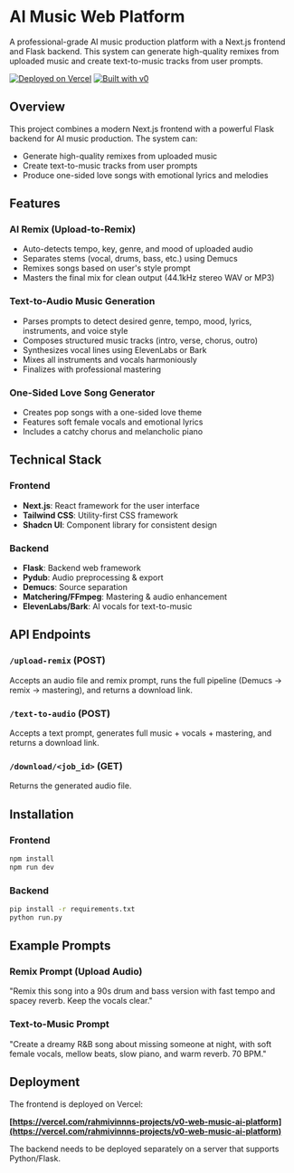 # AI Music Web Platform

A professional-grade AI music production platform with a Next.js frontend and Flask backend. This system can generate high-quality remixes from uploaded music and create text-to-music tracks from user prompts.

[![Deployed on Vercel](https://img.shields.io/badge/Deployed%20on-Vercel-black?style=for-the-badge&logo=vercel)](https://vercel.com/rahmivinnns-projects/v0-web-music-ai-platform)
[![Built with v0](https://img.shields.io/badge/Built%20with-v0.dev-black?style=for-the-badge)](https://v0.dev/chat/projects/CbXSqSaMM8n)

## Overview

This project combines a modern Next.js frontend with a powerful Flask backend for AI music production. The system can:

- Generate high-quality remixes from uploaded music
- Create text-to-music tracks from user prompts
- Produce one-sided love songs with emotional lyrics and melodies

## Features

### AI Remix (Upload-to-Remix)
- Auto-detects tempo, key, genre, and mood of uploaded audio
- Separates stems (vocal, drums, bass, etc.) using Demucs
- Remixes songs based on user's style prompt
- Masters the final mix for clean output (44.1kHz stereo WAV or MP3)

### Text-to-Audio Music Generation
- Parses prompts to detect desired genre, tempo, mood, lyrics, instruments, and voice style
- Composes structured music tracks (intro, verse, chorus, outro)
- Synthesizes vocal lines using ElevenLabs or Bark
- Mixes all instruments and vocals harmoniously
- Finalizes with professional mastering

### One-Sided Love Song Generator
- Creates pop songs with a one-sided love theme
- Features soft female vocals and emotional lyrics
- Includes a catchy chorus and melancholic piano

## Technical Stack

### Frontend
- **Next.js**: React framework for the user interface
- **Tailwind CSS**: Utility-first CSS framework
- **Shadcn UI**: Component library for consistent design

### Backend
- **Flask**: Backend web framework
- **Pydub**: Audio preprocessing & export
- **Demucs**: Source separation
- **Matchering/FFmpeg**: Mastering & audio enhancement
- **ElevenLabs/Bark**: AI vocals for text-to-music

## API Endpoints

### `/upload-remix` (POST)
Accepts an audio file and remix prompt, runs the full pipeline (Demucs → remix → mastering), and returns a download link.

### `/text-to-audio` (POST)
Accepts a text prompt, generates full music + vocals + mastering, and returns a download link.

### `/download/<job_id>` (GET)
Returns the generated audio file.

## Installation

### Frontend
```bash
npm install
npm run dev
```

### Backend
```bash
pip install -r requirements.txt
python run.py
```

## Example Prompts

### Remix Prompt (Upload Audio)
"Remix this song into a 90s drum and bass version with fast tempo and spacey reverb. Keep the vocals clear."

### Text-to-Music Prompt
"Create a dreamy R&B song about missing someone at night, with soft female vocals, mellow beats, slow piano, and warm reverb. 70 BPM."

## Deployment

The frontend is deployed on Vercel:

**[https://vercel.com/rahmivinnns-projects/v0-web-music-ai-platform](https://vercel.com/rahmivinnns-projects/v0-web-music-ai-platform)**

The backend needs to be deployed separately on a server that supports Python/Flask.